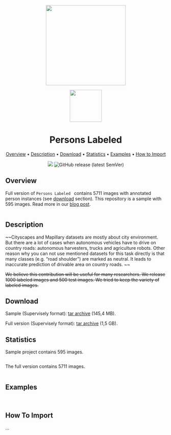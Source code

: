 <div align="center" markdown> 

<img src="https://i.imgur.com/UdBujFN.png" width="250" /> <br>

<img src="" width="100"/> 

# Persons Labeled  

<p align="center">

  <a href="#overview">Overview</a> •
  <a href="#description">Description</a> •
  <a href="#download">Download</a> •
  <a href="#statistics">Statistics</a> •
  <a href="#examples">Examples</a> •
  <a href="#how-to-import">How to Import</a> 
</p>

[![](https://img.shields.io/badge/slack-chat-green.svg?logo=slack)](https://supervise.ly/slack) 
![GitHub release (latest SemVer)](https://img.shields.io/github/v/release/supervisely-ecosystem/persons-labeled)
</div>



## Overview 

Full version of `Persons Labeled ` contains 5711 images with annotated person instances (see <a href="#download">download</a> section). This repository is a sample with 595 images. Read more in our <a href="https://hackernoon.com/releasing-supervisely-person-dataset-for-teaching-machines-to-segment-humans-1f1fc1f28469">blog post</a>.

![]()

## Description 

~~Cityscapes and Mapillary datasets are mostly about city environment. But there are a lot of cases when autonomous vehicles have to drive on country roads: autonomous harvesters, trucks and agriculture robots. Other reason why you can not use mentioned datasets for this task directly is that many classes (e.g. “road shoulder”) are marked as neutral. It leads to inaccurate prediction of drivable area on country roads. ~~

~~We believe this contribution will be useful for many researchers. We release 1000 labeled images and 500 test images. We tried to keep the variety of labeled images.~~

## Download

Sample (Supervisely format): [tar archive]() (145,4 MB).

Full version (Supervisely format): [tar archive]() (1,5 GB).


## Statistics

Sample project contains 595 images. 

![]()

The full version contains 5711 images. 

![]()

## Examples

![]() ![]() ![]()

## How To Import

...
